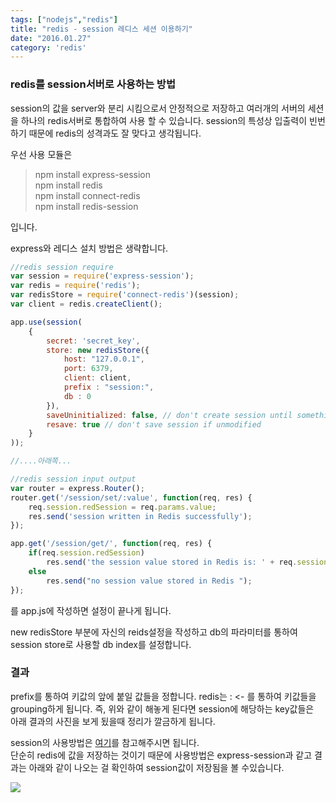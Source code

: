 ```yaml
---
tags: ["nodejs","redis"]
title: "redis - session 레디스 세션 이용하기"
date: "2016.01.27"
category: 'redis'
---
```


### redis를 session서버로 사용하는 방법

session의 값을 server와 분리 시킴으로서 안정적으로 저장하고 여러개의 서버의 세션을 하나의 redis서버로 통합하여 사용 할 수 있습니다. session의 특성상 입출력이 빈번하기 때문에 redis의 성격과도 잘 맞다고 생각됩니다.  

우선 사용 모듈은  

> npm install express-session  
> npm install redis  
> npm install connect-redis  
> npm install redis-session  

입니다.  

express와 레디스 설치 방법은 생략합니다.

```javascript
//redis session require
var session = require('express-session');
var redis = require('redis');
var redisStore = require('connect-redis')(session);
var client = redis.createClient();

app.use(session(
    {
        secret: 'secret_key',
        store: new redisStore({
            host: "127.0.0.1",
            port: 6379,
            client: client,
            prefix : "session:",
            db : 0
        }),
        saveUninitialized: false, // don't create session until something stored,
        resave: true // don't save session if unmodified
    }
));

//....아래쪽...

//redis session input output
var router = express.Router();
router.get('/session/set/:value', function(req, res) {
    req.session.redSession = req.params.value;
    res.send('session written in Redis successfully');
});

app.get('/session/get/', function(req, res) {
    if(req.session.redSession)
        res.send('the session value stored in Redis is: ' + req.session.redSess);
    else
        res.send("no session value stored in Redis ");
});
```

를 app.js에 작성하면 설정이 끝나게 됩니다.  

new redisStore 부분에 자신의  reids설정을 작성하고 db의 파라미터를 통하여 session store로 사용할 db index를 설정합니다.  

### 결과

prefix를 통하여 키값의 앞에 붙일 값들을 정합니다. redis는 : <- 를 통하여 키값들을 grouping하게 됩니다. 즉, 위와 같이 해놓게 된다면 session에 해당하는 key값들은  
아래 결과의 사진을 보게 됬을때 정리가 깔금하게 됩니다.  

session의 사용방법은 [여기](http://mythinkg.blogspot.kr/2015_01_01_archive.html)를 참고해주시면 됩니다.  
단순히 redis에 값을 저장하는 것이기 때문에 사용방법은 express-session과 같고 결과는 아래와 같이 나오는 걸 확인하여 session값이 저장됨을 볼 수있습니다.  

![](/images/redis-session-result.png?style=centerme)  
